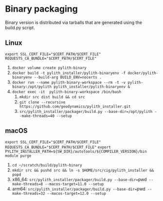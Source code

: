 # Binary packaging

Binary version is distributed via tarballs that are generated using
the build.py script.

## Linux

`export SSL_CERT_FILE="$CERT_PATH/$CERT_FILE"  REQUESTS_CA_BUNDLE="$CERT_PATH/$CERT_FILE"`

1. `docker volume create pylith-binary`
2. `docker build -t pylith_installer/pylith-binaryenv -f docker/pylith-binaryenv --build-arg BUILD_ENV=nocerts .`
3. `docker run --name pylith-binary-workspace --rm -t -v pylith-binary:/opt/pylith pylith_installer/pylith-binaryenv &`
4. `docker exec -it  pylith-binary-workspace /bin/bash`
   1. `mkdir src dist build && cd src`
   2. `git clone --recursive https://github.com/geodynamics/pylith_installer.git`
   3. `src/pylith_installer/packager/build.py --base-dir=/opt/pylith --make-threads=40 --setup`

## macOS

`export SSL_CERT_FILE="$CERT_PATH/$CERT_FILE"  REQUESTS_CA_BUNDLE="$CERT_PATH/$CERT_FILE"`
`export PYLITH_INSTALLER_PATH=${SW_DIR}/autotools/${COMPILER_VERSION}/bin`
`module purge`

1. `cd ~/scratch/build/pylith-binary`
2. `mkdir src && pushd src && ln -s $HOME/src/cig/pylith_installer && popd`
3. x86_64: `src/pylith_installer/packager/build.py --base-dir=`pwd` --make-threads=8 --macos-target=11.0 --setup`
4. arm64: `src/pylith_installer/packager/build.py --base-dir=`pwd` --make-threads=32 --macos-target=12.0 --setup`
